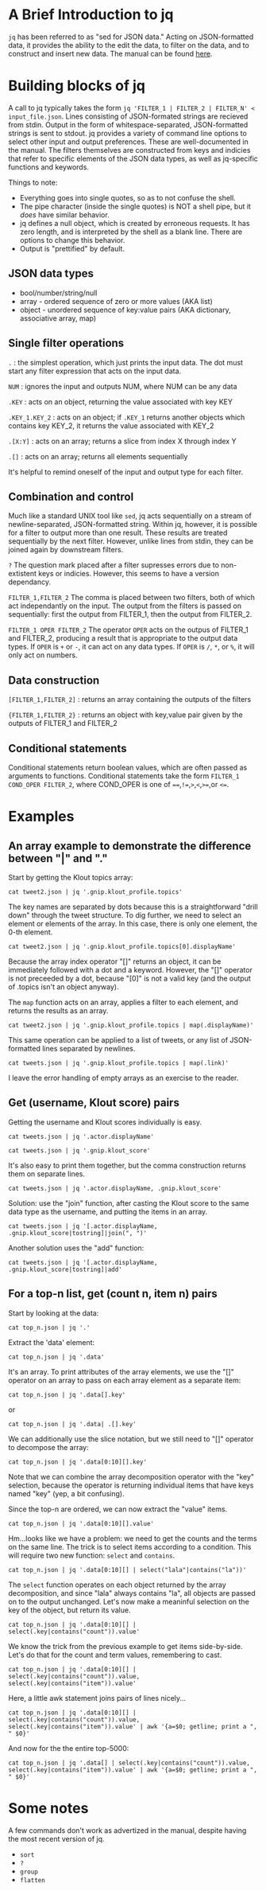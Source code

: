 # A Brief Introduction to jq

`jq` has been referred to as "sed for JSON data." Acting on JSON-formatted data, it provides the ability to the edit the data, to filter on the data, and to construct and insert new data. 
The manual can be found [here](http://stedolan.github.io/jq/manual/).

# Building blocks of jq

A call to jq typically takes the form `jq 'FILTER_1 | FILTER_2 | FILTER_N' < input_file.json`.
Lines consisting of JSON-formated strings are recieved from stdin. Output in the form of whitespace-separated,
JSON-formatted strings is sent to stdout. jq provides a variety of command line options to select
other input and output preferences. These are well-documented in the manual.
The filters themselves are constructed from keys and indicies that refer to specific elements of the JSON data types,
as well as jq-specific functions and keywords. 

Things to note:

* Everything goes into single quotes, so as to not confuse the shell.
* The pipe character (inside the single quotes) is NOT a shell pipe, but it _does_ have similar behavior.
* jq defines a null object, which is created by erroneous requests. It has zero length, 
and is interpreted by the shell as a blank line. There are options to change this behavior.
* Output is "prettified" by default.

## JSON data types

* bool/number/string/null
* array - ordered sequence of zero or more values (AKA list)
* object - unordered sequence of key:value pairs (AKA dictionary, associative array, map)

## Single filter operations

`.` : the simplest operation, which just prints the input data. The dot must start any filter expression
that acts on the input data.

`NUM` : ignores the input and outputs NUM, where NUM can be any data

`.KEY` : acts on an object, returning the value associated with key KEY

`.KEY_1.KEY_2` : acts on an object; if `.KEY_1` returns another objects which contains key KEY\_2, 
it returns the value associated with KEY\_2

`.[X:Y]` : acts on an array; returns a slice from index X through index Y

`.[]` : acts on an array; returns all elements sequentially

It's helpful to remind oneself of the input and output type for each filter.

## Combination and control

Much like a standard UNIX tool like `sed`, jq acts sequentially on a stream of newline-separated, JSON-formatted string. 
Within jq, however, it is possible for a filter to output more than one result. 
These results are treated sequentially by the next filter. 
However, unlike lines from stdin, they can be joined again by downstream filters.

`?` The question mark placed after a filter supresses errors due to non-extistent keys or indicies. 
However, this seems to have a version dependancy.

`FILTER_1,FILTER_2` The comma is placed between two filters, both of which act independantly on the input.
The output from the filters is passed on sequentially: first the output from FILTER\_1, then the output from FILTER\_2.

`FILTER_1 OPER FILTER_2` The operator `OPER` acts on the outpus of FILTER\_1 and FILTER\_2,
producing a result that is appropriate to the output data types. If `OPER` is `+` or `-`,
it can act on any data types. If `OPER` is `/`, `*`, or `%`, it will only act on numbers.

## Data construction

`[FILTER_1,FILTER_2]` : returns an array containing the outputs of the filters

`{FILTER_1,FILTER_2}` : returns an object with key,value pair given by the outputs of FILTER\_1 and FILTER\_2

## Conditional statements

Conditional statements return boolean values, which are often passed as arguments to functions. 
Conditional statements take the form `FILTER_1 COND_OPER FILTER_2`, where COND\_OPER is one of `==`,`!=`,`>`,`<`,`>=`,or `<=`.

# Examples 

## An array example to demonstrate the difference between "|" and "."

Start by getting the Klout topics array:

```
cat tweet2.json | jq '.gnip.klout_profile.topics'
```

The key names are separated by dots because this is a straightforward "drill down" through the tweet structure. 
To dig further, we need to select an element or elements of the array. In this case, there is only one element,
the 0-th element.

```
cat tweet2.json | jq '.gnip.klout_profile.topics[0].displayName'
```

Because the array index operator "[]" returns an object, it can be immediately followed with a dot and a keyword.
However, the "[]" operator is not preceeded by a dot, because "[0]" is not a valid key
(and the output of .topics isn't an object anyway).

The `map` function acts on an array, applies a filter to each element, and returns the results as an array.

```
cat tweet2.json | jq '.gnip.klout_profile.topics | map(.displayName)'
```

This same operation can be applied to a list of tweets, or any list of JSON-formatted lines separated by newlines. 

```
cat tweets.json | jq '.gnip.klout_profile.topics | map(.link)'
```

I leave the error handling of empty arrays as an exercise to the reader.

## Get (username, Klout score) pairs

Getting the username and Klout scores individually is easy.

```
cat tweets.json | jq '.actor.displayName'
```

```
cat tweets.json | jq '.gnip.klout_score'
```

It's also easy to print them together, but the comma construction returns them on separate lines.

```
cat tweets.json | jq '.actor.displayName, .gnip.klout_score'
```

Solution: use the "join" function, after casting the Klout score to the same data type as the username,
and putting the items in an array. 

```
cat tweets.json | jq '[.actor.displayName, .gnip.klout_score|tostring]|join(", ")'
```

Another solution uses the "add" function:

```
cat tweets.json | jq '[.actor.displayName, .gnip.klout_score|tostring]|add'
```

## For a top-n list, get (count n, item n) pairs

Start by looking at the data:

```
cat top_n.json | jq '.'
```

Extract the 'data' element:

```
cat top_n.json | jq '.data'
```

It's an array. To print attributes of the array elements, we use the "[]" operator on an array to pass on each array element as a separate item:

```
cat top_n.json | jq '.data[].key'
```

or

```
cat top_n.json | jq '.data| .[].key'
```

We can additionally use the slice notation, but we still need to "[]" operator to decompose the array:

```
cat top_n.json | jq '.data[0:10][].key'
```

Note that we can combine the array decomposition operator with the "key" selection, because the operator is returning individual items that have keys named "key" (yep, a bit confusing).

Since the top-n are ordered, we can now extract the "value" items. 

```
cat top_n.json | jq '.data[0:10][].value'
```

Hm...looks like we have a problem: we need to get the counts and the terms on the same line. 
The trick is to select items according to a condition. This will require two new function: `select` and `contains`.

```
cat top_n.json | jq '.data[0:10][] | select("lala"|contains("la"))'
```

The `select` function operates on each object returned by the array decomposition, and since "lala" always contains "la",
all objects are passed on to the output unchanged. Let's now make a meaninful selection on the key of the object, but return its value.

```
cat top_n.json | jq '.data[0:10][] | select(.key|contains("count")).value'
```

We know the trick from the previous example to get items side-by-side. Let's do that for the count and term values, remembering to cast.

```
cat top_n.json | jq '.data[0:10][] | select(.key|contains("count")).value, select(.key|contains("item")).value'
```

Here, a little awk statement joins  pairs of lines nicely...

```
cat top_n.json | jq '.data[0:10][] | select(.key|contains("count")).value, select(.key|contains("item")).value' | awk '{a=$0; getline; print a ", " $0}'
```

And now for the the entire top-5000:

```
cat top_n.json | jq '.data[] | select(.key|contains("count")).value, select(.key|contains("item")).value' | awk '{a=$0; getline; print a ", " $0}'
```

# Some notes

A few commands don't work as advertized in the manual, despite having the most recent version of jq.

* `sort`
* `?`
* `group`
* `flatten`
